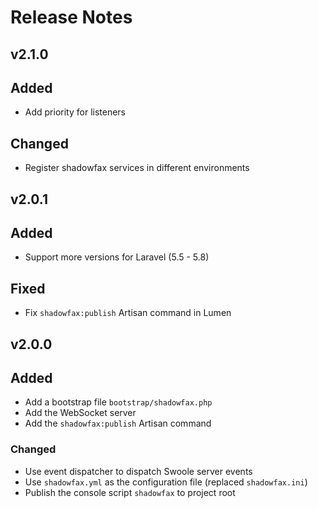 # Release Notes


## v2.1.0

## Added

- Add priority for listeners

## Changed

- Register shadowfax services in different environments


## v2.0.1

## Added

- Support more versions for Laravel (5.5 - 5.8)

## Fixed

- Fix `shadowfax:publish` Artisan command in Lumen


## v2.0.0

## Added

- Add a bootstrap file `bootstrap/shadowfax.php`
- Add the WebSocket server
- Add the `shadowfax:publish` Artisan command

### Changed

- Use event dispatcher to dispatch Swoole server events
- Use `shadowfax.yml` as the configuration file (replaced `shadowfax.ini`)
- Publish the console script `shadowfax` to project root
